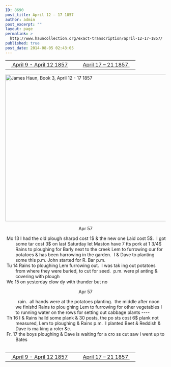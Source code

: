 ```yaml
---
ID: 8690
post_title: April 12 – 17 1857
author: admin
post_excerpt: ""
layout: page
permalink: >
  http://www.hauncollection.org/exact-transcription/april-12-17-1857/
published: true
post_date: 2014-08-05 02:43:05
---
```

<table style="width: 100%;" align="center">
<tbody>
<tr>
<td width="50%"><a href="http://www.hauncollection.org/version-2/version-ii-series-i/april-9-april-12-1857/"><img src="https://lh3.googleusercontent.com/-EFJpxxNiPNw/VqgtWBCZrMI/AAAAAAAAAFU/WfY4lPFWWkg/s800-Ic42/Soeb-Plain-Arrows-8-10px.png" alt="" width="10" height="10" /> April 9 - April 12 1857</a></td>
<td style="text-align: right;"><a href="http://www.hauncollection.org/exact-transcription/diaries-1853-1859/april-17-april-21-1857/">April 17 – 21 1857 <img src="https://lh3.googleusercontent.com/-67k0cYlpXHw/VqgtWKz1MXI/AAAAAAAAAFU/k9PW_Piyurk/s800-Ic42/Soeb-Plain-Arrows-5-10px.png" alt="" width="10" height="10" /></a></td>
</tr>
</tbody>
</table>
<a href="http://www.hauncollection.org/wp-content/uploads/James Haun/James Haun, Book 3, April 12 - 17 1857-e1407205184735.JPG" target="_blank" rel="noopener"><img class="alignnone wp-image-8672 size-large" src="http://www.hauncollection.org/wp-content/uploads/James Haun/James Haun, Book 3, April 12 - 17 1857-e1407205184735-1024x781.jpg" alt="James Haun, Book 3, April 12 - 17 1857" width="604" height="460" /></a>
<p style="text-align: center;">Apr 57</p>

<div style="text-indent: -2em; padding-left: 32px;">Mo 13 I had the old plough
sharpd cost 1$ &amp; the new
one Laid cost 5$.  I got some
tar cost 3$ on last Saturday
let Maston have 7 tts pork
at 1 3/4$ Rains to ploughing
for Barly next to the creek
Lem to furrowing our for
potatoes &amp; has been harrowing
in the garden.  I &amp; Dave to
planting some this p.m.
John started for R. Bar p.m.</div>
<div style="text-indent: -2em; padding-left: 32px;">Tu 14 Rains to ploughing Lem
furrowing out.  I was tak
ing out potatoes from
where they were buried, to
cut for seed.  p.m. were pl
anting &amp; covering with plough</div>
<div style="text-indent: -2em; padding-left: 32px;">We 15 on yesterday clow
dy with thunder but no</div>
<p style="text-align: center;">Apr 57</p>

<div style="text-indent: -2em; padding-left: 32px;"><span style="color: #ffffff;">. </span>       rain.  all hands were at
the potatoes planting.  the
middle after noon we
finishd Rains to plou
ghing Lem to furrowing
for other vegetables I
to running water on the
rows for setting out
cabbage plants ----</div>
<div style="text-indent: -2em; padding-left: 32px;">Th 16 I &amp; Rains halld some
plank &amp; 30 posts, the po
sts cost 6$ plank
not measured, Lem to
ploughing &amp; Rains
p.m.  I planted Beet &amp;
Reddish &amp; Dave is ma
king a roler &amp;c.</div>
<div style="text-indent: -2em; padding-left: 32px;">Fr. 17 the boys ploughing &amp;
Dave is waiting for a cro
ss cut saw I went up to Bates</div>
&nbsp;
<table style="width: 100%;" align="center">
<tbody>
<tr>
<td width="50%"><a href="http://www.hauncollection.org/version-2/version-ii-series-i/april-9-april-12-1857/"><img src="https://lh3.googleusercontent.com/-EFJpxxNiPNw/VqgtWBCZrMI/AAAAAAAAAFU/WfY4lPFWWkg/s800-Ic42/Soeb-Plain-Arrows-8-10px.png" alt="" width="10" height="10" /> April 9 - April 12 1857</a></td>
<td style="text-align: right;"><a href="http://www.hauncollection.org/exact-transcription/diaries-1853-1859/april-17-april-21-1857/">April 17 – 21 1857 <img src="https://lh3.googleusercontent.com/-67k0cYlpXHw/VqgtWKz1MXI/AAAAAAAAAFU/k9PW_Piyurk/s800-Ic42/Soeb-Plain-Arrows-5-10px.png" alt="" width="10" height="10" /></a></td>
</tr>
</tbody>
</table>